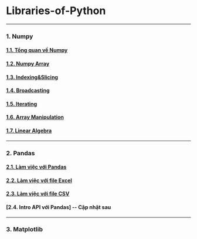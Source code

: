 # Libraries-of-Python
---
### **1. Numpy**
#### [1.1. Tổng quan về Numpy](https://github.com/nhhoang231/Libraries-of-Python-/blob/master/Numpy/Numpyoverview.md)
#### [1.2. Numpy Array](https://github.com/nhhoang231/Libraries-of-Python-/blob/master/Numpy/NumpyArray.md)
#### [1.3. Indexing&Slicing](https://github.com/nhhoang231/Libraries-of-Python-/blob/master/Numpy/Indexing%26Slicing.md)
#### [1.4. Broadcasting](https://github.com/nhhoang231/Libraries-of-Python-/blob/master/Numpy/Broadcasting.md)
#### [1.5. Iterating](https://github.com/nhhoang231/Libraries-of-Python-/blob/master/Numpy/Iterating.md)
#### [1.6. Array Manipulation](https://github.com/nhhoang231/Libraries-of-Python-/blob/master/Numpy/ArrayManipulation.md)
#### [1.7. Linear Algebra](https://github.com/nhhoang231/Libraries-of-Python-/blob/master/Numpy/LinearAlgebra.md)
---
### **2. Pandas**
#### [2.1. Làm việc với Pandas](https://github.com/nhhoang231/Libraries-of-Python-/blob/master/Pandas/LamviecvoiPandas.md)
#### [2.2. Làm việc với file Excel](https://github.com/nhhoang231/Libraries-of-Python-/blob/master/Pandas/LamviecvoiExcel.md)
#### [2.3. Làm việc với file CSV](https://github.com/nhhoang231/Libraries-of-Python-/blob/master/Pandas/LamviecvoifileCSV.md)
#### [2.4. Intro API với Pandas] -- Cập nhật sau
----
### **3. Matplotlib**






